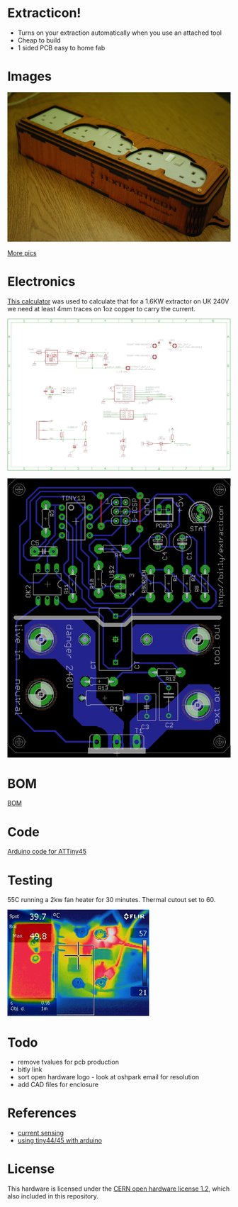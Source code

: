 # Extracticon!

* Turns on your extraction automatically when you use an attached tool
* Cheap to build
* 1 sided PCB easy to home fab

# Images

![front](photos/front.jpg)

[More pics](photos/)

# Electronics

[This calculator](http://circuitcalculator.com/wordpress/2006/01/31/pcb-trace-width-calculator/) was used to calculate that for a 1.6KW extractor on UK 240V
we need at least 4mm traces on 1oz copper to carry the current.

![schematic](schematic.png)

![pcb layout](layout.png)

# BOM

[BOM](bom.txt)

# Code

[Arduino code for ATTiny45](extracticon_tiny/)

# Testing

55C running a 2kw fan heater for 30 minutes. Thermal cutout set to 60.

![front](photos/IR_front.jpg)

# Todo

* remove tvalues for pcb production
* bitly link
* sort open hardware logo - look at oshpark email for resolution
* add CAD files for enclosure

# References

* [current sensing](http://openenergymonitor.org/emon/buildingblocks/ct-sensors-interface)
* [using tiny44/45 with arduino](http://highlowtech.org/?p=1695)

# License

This hardware is licensed under the [CERN open hardware license 1.2](http://www.ohwr.org/attachments/2388/cern_ohl_v_1_2.txt), which also included in this repository.
